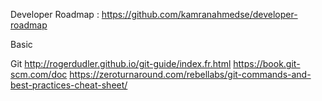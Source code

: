 Developer Roadmap : https://github.com/kamranahmedse/developer-roadmap

Basic

Git
http://rogerdudler.github.io/git-guide/index.fr.html
https://book.git-scm.com/doc
https://zeroturnaround.com/rebellabs/git-commands-and-best-practices-cheat-sheet/
